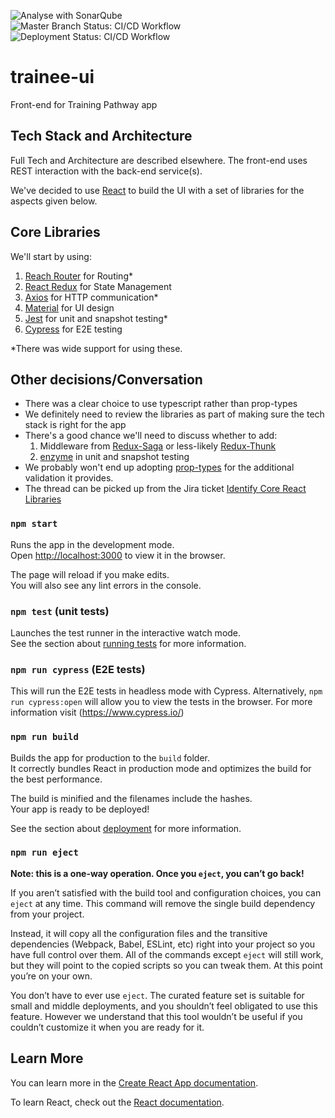 ![Analyse with SonarQube](https://github.com/Health-Education-England/trainee-ui/workflows/Analyse%20with%20SonarQube/badge.svg)  
![Master Branch Status: CI/CD Workflow](https://github.com/Health-Education-England/trainee-ui/workflows/CI/CD%20Workflow/badge.svg?branch=master)  
![Deployment Status: CI/CD Workflow](https://github.com/Health-Education-England/trainee-ui/workflows/CI/CD%20Workflow/badge.svg?branch=master&event=deployment_status)

# trainee-ui

Front-end for Training Pathway app

## Tech Stack and Architecture

Full Tech and Architecture are described elsewhere. The front-end uses REST interaction with the back-end service(s).

We've decided to use [React](https://reactjs.org/) to build the UI with a set of libraries for the aspects given below.

## Core Libraries

We'll start by using:

1. [Reach Router](https://reach.tech/router) for Routing\*
2. [React Redux](https://react-redux.js.org/) for State Management
3. [Axios](https://github.com/axios/axios) for HTTP communication\*
4. [Material](https://material-ui.com/) for UI design
5. [Jest](https://jestjs.io/) for unit and snapshot testing\*
6. [Cypress](https://www.cypress.io/) for E2E testing

\*There was wide support for using these.

## Other decisions/Conversation

- There was a clear choice to use typescript rather than prop-types
- We definitely need to review the libraries as part of making sure the tech stack is right for the app
- There's a good chance we'll need to discuss whether to add:
  1. Middleware from [Redux-Saga](https://redux-saga.js.org) or less-likely [Redux-Thunk](https://github.com/reduxjs/redux-thunk)
  2. [enzyme](https://github.com/airbnb/enzyme) in unit and snapshot testing
- We probably won't end up adopting [prop-types](https://github.com/facebook/prop-types) for the additional validation it provides.
- The thread can be picked up from the Jira ticket [Identify Core React Libraries](https://hee-tis.atlassian.net/browse/TISNEW-3581)

### `npm start`

Runs the app in the development mode.<br />
Open [http://localhost:3000](http://localhost:3000) to view it in the browser.

The page will reload if you make edits.<br />
You will also see any lint errors in the console.

### `npm test` (unit tests)

Launches the test runner in the interactive watch mode.<br />
See the section about [running tests](https://facebook.github.io/create-react-app/docs/running-tests) for more information.

### `npm run cypress` (E2E tests)

This will run the E2E tests in headless mode with Cypress. Alternatively, `npm run cypress:open` will allow you to view the tests in the browser. For more information visit (https://www.cypress.io/)

### `npm run build`

Builds the app for production to the `build` folder.<br />
It correctly bundles React in production mode and optimizes the build for the best performance.

The build is minified and the filenames include the hashes.<br />
Your app is ready to be deployed!

See the section about [deployment](https://facebook.github.io/create-react-app/docs/deployment) for more information.

### `npm run eject`

**Note: this is a one-way operation. Once you `eject`, you can’t go back!**

If you aren’t satisfied with the build tool and configuration choices, you can `eject` at any time. This command will remove the single build dependency from your project.

Instead, it will copy all the configuration files and the transitive dependencies (Webpack, Babel, ESLint, etc) right into your project so you have full control over them. All of the commands except `eject` will still work, but they will point to the copied scripts so you can tweak them. At this point you’re on your own.

You don’t have to ever use `eject`. The curated feature set is suitable for small and middle deployments, and you shouldn’t feel obligated to use this feature. However we understand that this tool wouldn’t be useful if you couldn’t customize it when you are ready for it.

## Learn More

You can learn more in the [Create React App documentation](https://facebook.github.io/create-react-app/docs/getting-started).

To learn React, check out the [React documentation](https://reactjs.org/).
